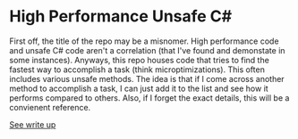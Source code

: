# High Performance Unsafe C#

First off, the title of the repo may be a misnomer.  High performance code and
unsafe C# code aren't a correlation (that I've found and demonstate in some
instances).  Anyways, this repo houses code that tries to find the fastest way
to accomplish a task (think microptimizations).  This often includes various
unsafe methods.  The idea is that if I come across another method to accomplish
a task, I can just add it to the list and see how it performs compared to
others.  Also, if I forget the exact details, this will be a convienent
reference.

[See write up][]

[See write up]: http://nbsoftsolutions.com/blog/high-performance-unsafe-c-code-is-a-lie-redux